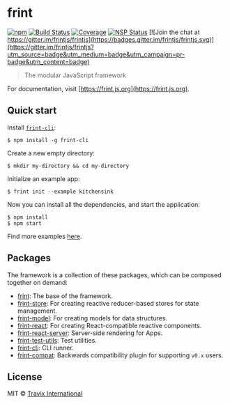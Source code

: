 # frint

[![npm](https://img.shields.io/npm/v/frint.svg)](https://www.npmjs.com/package/frint) [![Build Status](https://img.shields.io/travis/Travix-International/frint/master.svg)](http://travis-ci.org/Travix-International/frint) [![Coverage](https://img.shields.io/coveralls/Travix-International/frint.svg)](https://coveralls.io/github/Travix-International/frint) [![NSP Status](https://nodesecurity.io/orgs/travix-international-bv/projects/2c3431f8-ed10-4ef2-8edb-4873c656497c/badge)](https://nodesecurity.io/orgs/travix-international-bv/projects/2c3431f8-ed10-4ef2-8edb-4873c656497c) [![Join the chat at https://gitter.im/frintjs/frintjs](https://badges.gitter.im/frintjs/frintjs.svg)](https://gitter.im/frintjs/frintjs?utm_source=badge&utm_medium=badge&utm_campaign=pr-badge&utm_content=badge)

> The modular JavaScript framework

For documentation, visit [https://frint.js.org](https://frint.js.org).

## Quick start

Install [`frint-cli`](https://frint.js.org/docs/packages/frint-cli/):

```
$ npm install -g frint-cli
```

Create a new empty directory:

```
$ mkdir my-directory && cd my-directory
```

Initialize an example app:

```
$ frint init --example kitchensink
```

Now you can install all the dependencies, and start the application:

```
$ npm install
$ npm start
```

Find more examples [here](https://github.com/Travix-International/frint/tree/master/examples).

## Packages

The framework is a collection of these packages, which can be composed together on demand:

* [frint](./packages/frint): The base of the framework.
* [frint-store](./packages/frint-store): For creating reactive reducer-based stores for state management.
* [frint-model](./packages/frint-model): For creating models for data structures.
* [frint-react](./packages/frint-react): For creating React-compatible reactive components.
* [frint-react-server](./packages/frint-react-server): Server-side rendering for Apps.
* [frint-test-utils](./packages/frint-test-utils): Test utilities.
* [frint-cli](./packages/frint-cli): CLI runner.
* [frint-compat](./packages/frint-compat): Backwards compatibility plugin for supporting `v0.x` users.

## License

MIT © [Travix International](http://travix.com)
